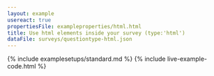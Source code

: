```yaml
---
layout: example
usereact: true
propertiesFile: exampleproperties/html.html
title: Use html elements inside your survey (type:'html')
dataFile: surveys/questiontype-html.json
---
```


{% include examplesetups/standard.md %}
{% include live-example-code.html %}